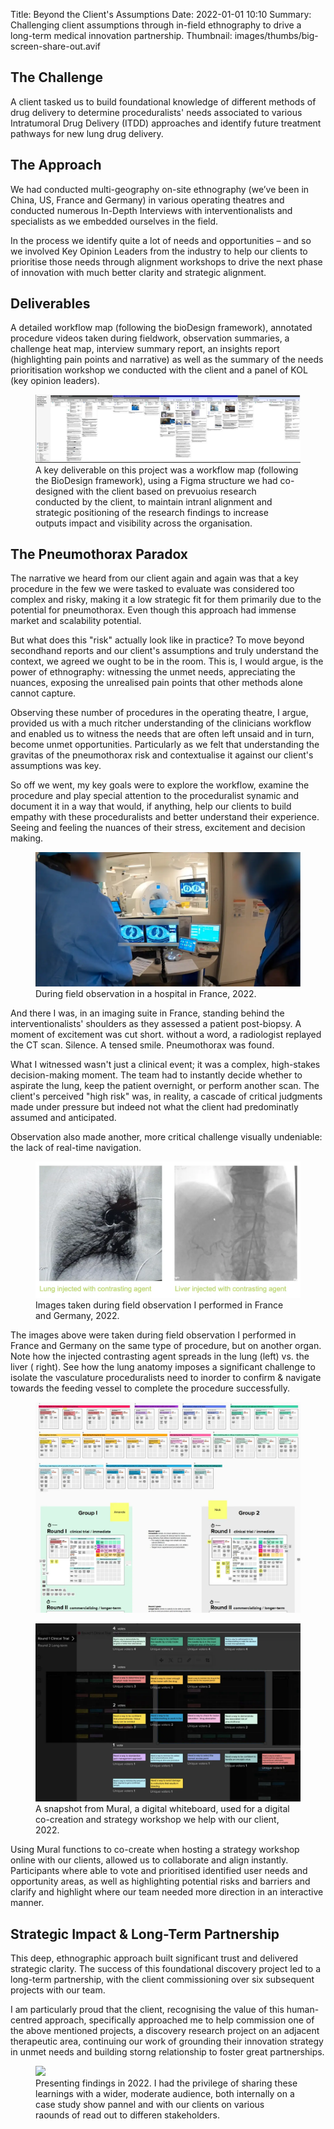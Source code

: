 Title: Beyond the Client's Assumptions
Date: 2022-01-01 10:10
Summary: Challenging client assumptions through in-field ethnography to drive a long-term medical innovation partnership.
Thumbnail: images/thumbs/big-screen-share-out.avif

## The Challenge

A client tasked us to build foundational knowledge of different methods of drug delivery to determine proceduralists' needs associated to various Intratumoral Drug Delivery (ITDD)
approaches and identify future treatment pathways for new lung drug delivery.


## The Approach

We had conducted multi-geography on-site ethnography (we’ve been in China, US, France and Germany) in various operating theatres and conducted numerous In-Depth Interviews with interventionalists and specialists as we embedded ourselves in the field.

In the process we identify quite a lot of needs and opportunities – and so we involved Key Opinion Leaders from the industry to help our clients to prioritise those needs through alignment workshops to drive the next phase of innovation with much better clarity and strategic alignment.


## Deliverables

A detailed workflow map (following the bioDesign framework), annotated procedure videos taken during fieldwork, observation summaries, a challenge heat map, interview summary report, an insights report (highlighting pain points and narrative) as well as the summary of the needs prioritisation workshop we conducted with the client and a panel of KOL (key opinion leaders).

<figure>
  <img class="fit image" src="images/fulls/Case 1 - Workflow map.webp" />
  <figcaption>A key deliverable on this project was a workflow map (following the BioDesign framework), using a Figma structure we had co-designed with the client based on prevuoius research conducted by the client, to maintain intranl alignment and strategic positioning of the research findings to increase outputs impact and visibility across the organisation.</figcaption>
</figure>

## The Pneumothorax Paradox

The narrative we heard from our client again and again was that a key procedure in the few we were tasked to evaluate was considered too complex and risky, making it a low strategic fit for them primarily due to the potential for pneumothorax. Even though this approach had immense market and scalability potential.

But what does this "risk" actually look like in practice? To move beyond secondhand reports and our client's assumptions and truly understand the context, we agreed we ought to be in the room. This is, I would argue, is the power of ethnography: witnessing the unmet needs, appreciating the nuances, exposing the unrealised pain points that other methods alone cannot capture.

Observing these number of procedures in the operating theatre, I argue, provided us with a much ritcher understanding of the clinicians workflow and enabled us to witness the needs that are often left unsaid and in turn, become unmet opportunities. Particularly as we felt that understanding the gravitas of the pneumothorax risk and contextualise it against our client's assumptions was key.

So off we went, my key goals were to explore the workflow, examine the procedure and play special attention to the proceduralist synamic and document it in a way that would, if anything, help our clients to build empathy with these proceduralists and better understand their experience. Seeing and feeling the nuances of their stress, excitement and decision making.

<figure>
  <img class="fit image" src="images/fulls/Case 1 - OBS France blured.webp" />
  <figcaption>During field observation in a hospital in France, 2022.</figcaption>
</figure>

And there I was, in an imaging suite in France, standing behind the interventionalists' shoulders as they assessed a patient post-biopsy. A moment of excitement was cut short. without a word, a radiologist replayed the CT scan. Silence. A tensed smile. Pneumothorax was found.

What I witnessed wasn't just a clinical event; it was a complex, high-stakes decision-making moment. The team had to instantly decide whether to aspirate the lung, keep the patient overnight, or perform another scan. The client's perceived "high risk" was, in reality, a cascade of critical judgments made under pressure but indeed not what the client had predominatly assumed and anticipated.

Observation also made another, more critical challenge visually undeniable: the lack of real-time navigation.

<figure>
  <img class="fit image" src="images/fulls/Case 1 - lung vs liver.webp" />
  <figcaption>Images taken during field observation I performed in France and Germany, 2022.</figcaption>
</figure>

The images above were taken during field observation I performed in France and Germany on the same type of procedure, but on another organ. Note how the injected contrasting agent spreads in the lung (left) vs. the liver ( right). See how the lung anatomy imposes a significant challenge to isolate the vasculature proceduralists need to inorder to confirm & navigate towards the feeding vessel to complete the procedure successfully.

<figure>
  <img class="fit image" src="images/fulls/Case 1 - Client digital workshop.webp" />
</figure>

<figure>
  <img class="fit image" src="images/fulls/Case 1 - Client digital workshop results page.webp" />
  <figcaption>A snapshot from Mural, a digital whiteboard, used for a digital co-creation and strategy workshop we help with our client, 2022.</figcaption>
</figure>

Using Mural functions to co-create when hosting a strategy workshop online with our clients, allowed us to collaborate and align instantly. Participants where able to vote and prioritised identified user needs and opportunity areas, as well as highlighting potential risks and barriers and clarify and highlight where our team needed more direction in an interactive manner.

## Strategic Impact & Long-Term Partnership

This deep, ethnographic approach built significant trust and delivered strategic clarity. The success of this foundational discovery project led to a long-term partnership, with the client commissioning over six subsequent projects with our team.

I am particularly proud that the client, recognising the value of this human-centred approach, specifically approached me to help commission one of the above mentioned projects, a discovery research project on an adjacent therapeutic area, continuing our work of grounding their innovation strategy in unmet needs and building storng relationship to foster great partnerships.

<figure>
  <img class="fit image" src="images/fulls/Case 1 - big screen share out.avif" />
  <figcaption>Presenting findings in 2022. I had the privilege of sharing these learnings with a wider, moderate audience, both internally on a case study show pannel and with our clients on various raounds of read out to differen stakeholders.</figcaption>
</figure>
